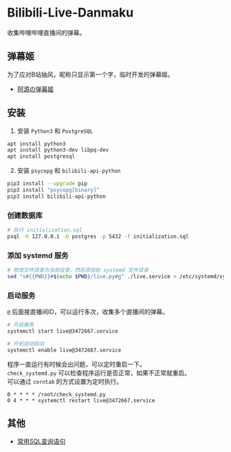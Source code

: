 # Bilibili-Live-Danmaku

收集哔哩哔哩直播间的弹幕。

## 弹幕姬

为了应对B站抽风，昵称只显示第一个字，临时开发的弹幕姬。

- [阿源の弹幕姬](chat/README.md)

## 安装

1. 安装 `Python3` 和 `PostgreSQL`

```sh
apt install python3
apt install python3-dev libpq-dev
apt install postgresql
```

2. 安装 `psycopg` 和 `bilibili-api-python`

```sh
pip3 install --upgrade pip
pip3 install "psycopg[binary]"
pip3 install bilibili-api-python
```

### 创建数据库

```sh
# 执行 initialization.sql
psql -h 127.0.0.1 -U postgres -p 5432 -f initialization.sql
```

### 添加 systemd 服务

```sh
# 修改文件目录为当前目录，然后添加到 systemd 文件目录
sed "s#{{PWD}}#$(echo $PWD)/live.py#g" ./live.service > /etc/systemd/system/live@.service
```

### 启动服务

`@` 后面接直播间ID，可以运行多次，收集多个直播间的弹幕。

```sh
# 开启服务
systemctl start live@3472667.service

# 开机自动启动
systemctl enable live@3472667.service
```

程序一直运行有时候会出问题，可以定时重启一下。  
`check_systemd.py` 可以检查程序运行是否正常，如果不正常就重启。  
可以通过 `corntab` 的方式设置为定时执行。

```crontab
0 * * * * /root/check_systemd.py
0 4 * * * systemctl restart live@3472667.service
```

## 其他

- [常用SQL查询语句](select.sql)